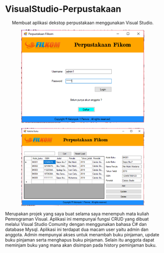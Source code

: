 # VisualStudio-Perpustakaan
<p align="center"> Membuat aplikasi dekstop perpustakaan menggunakan Visual Studio. </p>

<p align="center"><img src="https://github.com/Dnarwik/VisualStudio-Perpustakaan/blob/master/gambar-perpus1.png?raw=true" width="400"></p>
<p align="center"><img src="https://github.com/Dnarwik/VisualStudio-Perpustakaan/blob/master/gambar-perpus2.png?raw=true" width="400"></p>


Merupakan projek yang saya buat selama saya menempuh mata kuliah Pemrograman Visual. Aplikasi ini mempunyai fungsi CRUD yang dibuat melalui Visual Studio Comunity dengan menggunakan bahasa C# dan database Mysql.
Aplikasi ini terdapat dua macam user yaitu admin dan anggota. Admin mempunyai akses untuk menambah buku pinjaman, update buku pinjaman serta menghapus buku pinjaman. Selain itu anggota dapat meminjam buku yang mana akan disimpan pada history peminjaman buku.
